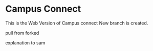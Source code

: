 # Campus Connect

This is the Web Version of Campus connect 
New branch is created.

pull from forked 

explanation to sam